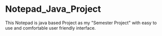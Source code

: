 # Notepad_Java_Project
This Notepad is java based Project as my "Semester Project" with easy to use and comfortable user friendly interface.
